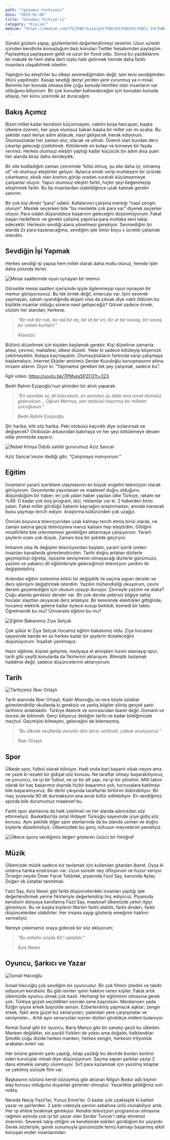 ```yaml
---
path: "/gunumuz-turkiyesi"
date: "2019-01-08"
title: "Günümüz Türkiye’si"
category: "Kişisel"
medium: "https://medium.com/t%C3%BCrkiye/g%C3%BCn%C3%BCm%C3%BCz-t%C3%BCrkiyesi-46bd7a8c69f6"
---
```


Sürekli gözlem yapıp, gözlemlerimi değerlendirmeyi severim. Uzun süredir içimden kendimle konuştuğum bazı konuları Twitter hesabımdan paylaştım. Paylaştıkça paylaşasım geldi ve uzun bir flood oldu. Sonra bu yazdıklarımı bir makale ile hem daha derli toplu hale getirmek hemde daha farklı insanlara ulaşabilmek istedim.

Yaptığım bu eleştiriler bu ülkeyi sevmediğimden değil, tam tersi sevdiğimden ötürü yapılmıştır. Kasap sevdiği deriyi yerden yere vururmuş ya o misal. Benimle her konuda olmasa bile çoğu konuda hemfikir olan insanların var olduğunu biliyorum. Bir çok konudan bahsedeceğim için konudan konuda atlayıp, her konu üzerinde az duracağım.

## Bakış Açımız

Bizim millet kadar kendisini küçümseyen, vaktini boşa harcayan, başka ülkelere özenen, her şeye olumsuz bakan başka bir millet var mı acaba. Bu şekilde nasıl ileriye adım atılacak, nasıl gelişecek merak ediyorum. Olumsuzluklar her zaman olur, olacak ve olmalı. Önemli olan bundan ders çıkartıp geleceği çizebilmek. Kötülemek en kolayı ve kimseye bir fayda vermez. Herkes olumsuz eleştiri yaptığı kadar küçücük bir adım atsa şuan her alanda biraz daha ilerideydik.

Bir site kodladığım zaman çevremde “kötü olmuş, şu site daha iyi, olmamış sil” vb olumsuz eleştiriler geliyor. Aylarca emek verip muhteşem bir üründe çıkartsanız, eksik olan kısmını görüp oradan vurarak küçümsemeye çalışanlar oluyor. Yapıcı olumsuz eleştiri farklı, hiçbir şeyi beğenmeyip eleştirmek farklı. Bu tip insanlardan olabildiğince uzak kalmak gerekir sanırım.

Bir çok kişi direkt “para” odaklı. Kafalarının çalışma mantığı “nasıl zengin olurum”. Meslek seçerken bile “bu meslekte çok para var” diyerek seçenler oluyor. Para odaklı düşündükçe başarının geleceğini düşünmüyorum. Fakat başarı hedeflenir ve gerekli çalışma yapılırsa para mutlaka seni takip edecektir. Herkesin sevdiği alana yönelmesi gerekiyor. Sevmediğim bir alanda 2x para kazanacağıma, sevdiğim işte ömür boyu x ücretle çalışmak isterdim.

## Sevdiğin İşi Yapmak

Herkes sevdiği işi yapsa hem millet olarak daha mutlu oluruz, hemde işler daha yolunda ilerler.

![Mesai saatlerinde oyun oynayan bir memur](../../assets/img/blog/2019-01-08/memur.jpeg)

Görselde mesai saatleri içerisinde işiyle ilgilenmeyip oyun oynayan bir memur görüyorsunuz. Bu tek örnek değil, onlarcası var. İşini severek yapmayan, sabah uyandığında akşam olsa da çıksak diye vakit öldüren bu kişilikte insanlar olduğu sürece nasıl gelişeceğiz? Görsel sadece örnek, sözüm her alandan, herkese.

> *“Bir mıh bir nalı, bir nal bir atı, bir at bir eri, bir er bir savaşı, bir savaş bir vatanı kurtarır.”*
> 
> Atasözü

Bütünü düzeltmek için kişiden başlamak gerekir. Kişi düzelirse zamanla ailesi, çevresi, mahallesi, ülkesi düzelir.
Yeter ki sadece kötüleyip köşemize çekilmeyelim. Kolaya kaçmayalım. Olumsuzlukların farkında varıp çalışmaya başlamalıyız. İnternet Ekipler amirimiz Serdar Kuzuloğlu konuşmasının altına imzamı atarım. Diyor ki: “Yapmamız gereken tek şey çalışmak, sadece bu”.

İlgili video: <a href="https://youtu.be/7PMvex5PZF0?t=323" target="_blank" rel="noreferrer noopener">https://youtu.be/7PMvex5PZF0?t=323</a>

Bedri Rahmi Eyüpoğlu’nun şiirinden bir alıntı yaparak:

> *“En azından üç dil bileceksin, en azından üç dilde ana avrat dümdüz gideceksin…
Oğlum Mernus, sen otobüsü kaçırmış bir milletin çocuğusun.”*
> 
> Bedri Rahmi Eyüpoğlu

Şiir harika, kilit söz harika. Peki otobüsü kaçırdık diye sızlanırsak ne değişecek? Otobüsün arkasından bakmaya ve her şeyi kötülemeye devam edip yerimizde sayarız.

![Nobel Kimya Ödülü sahibi gururumuz Aziz Sancar](../../assets/img/blog/2019-01-08/aziz-sancar.jpeg)

Aziz Sancar’ımızın dediği gibi, *“Çalışmaya inanıyorum.”*

## Eğitim

İnsanların yararlı içeriklere ulaşmasının en büyük engelini televizyon olarak görüyorum. Geçenlerde yayınlanan ve maalesef doğru olduğunu düşündüğüm bir haber; en çok yalan haber yapılan ülke Türkiye, rakam ise %49. O kadar çok boş program, dizi, reklamlar var ki. 2 haberden birisi yalan. Fakat millet gördüğü haberin kaynağını araştırmadan, anında inanarak bunu yaymayı tercih ediyor. Araştırma kültüründen çok uzağız.

Ömrüm boyunca televizyondan uzak kalmayı tercih etmiş birisi olarak, ne zaman salona geçip televizyona maruz kalsam hep eleştirdim. Gittiğim misafirlikte bile izlenmemesi gerektiğini aktarmaya çalışıyorum. Yararlı şeylerin oranı çok düşük. Zamanı boş bir şekilde geçiriyor.

İmkanım olsa ilk değişimi televizyondan başlatır, yararlı içerik üreten insanları kanallarda görevlendirirdim. Tarihi doğru anlatan dizilerle geçmişimizi öğretip, öpüşme sevişmenin olmayacağı dizilerle günümüzü, yazılım ve yabancı dil eğitimleriyle geleceğimizi televizyon yardımı ile değiştirebiliriz.

Ardından eğitim sistemine köklü bir değişiklik ile saçma sapan dersler ve ders işlenişini değiştirmek isterdim. Yazılım mühendisliği okuyorum, çevre dersini geçemediğim için okulum uzayıp duruyor. Çevreyle yazılım ne alaka? Çoğu alanda gereksiz dersler var. Bir çok derste yetersiz bilgiye sahip hocalar slayttan okuyarak ders anlatıyor. Bir keresinde elektrikler gittiğinde, hocamız elektrik gelene kadar öylece susup bekledi, komedi bir tablo. Öğretmenlik bu mu? Üniversite eğitimi bu mu?

![Eğitim Bakanımız Ziya Selçuk](../../assets/img/blog/2019-01-08/ziya-selcuk.jpeg)

Çok şükür ki Ziya Selçuk hocamız eğitim bakanımız oldu. Ziya hocamız sayesinde bende en az herkes kadar bir şeylerin düzeleceğini düşünüyorum. İnşallah yanılmayız.

Hazır eğitime, kişisel gelişime, medyaya el atmışken hızımı alamayıp spor, tarih gibi çeşitli konularda da fikirlerimi aktarayım. Bilmişlik taslamak haddime değil, sadece düşüncelerimi aktarıyorum.

## Tarih

![Tarihçimiz İlber Ortaylı](../../assets/img/blog/2019-01-08/ilber-ortayli.jpeg)

Tarih alanında İlber Ortaylı, Kadir Mısıroğlu ve nice böyle üstatlar görevlendirilip okullarda ki gereksiz ve yanlış bilgiler silinip gerçek şanlı tarihimiz anlatılabilir. Türkiye Atatürk ve sonrasından ibaret değil. Osmanlı ve öncesi de bilinmeli.
Gerçi biliyoruz dediğim tarihi ne kadar bildiğimizde meçhul. Geçmişini bilmeyen, geleceğini de bilemezmiş.

> *“Bu ülkede okullarda zorunlu dün dersi verilmeli, çabuk unutuyoruz.”*
> 
> İlber Ortaylı

## Spor

Ülkede spor, futbol olarak biliniyor. Hadi onda bari başarılı olsak neyse ama ne yazık ki rezalet bir gidişat söz konusu. Ne taraftar olmayı başarabiliyoruz, ne yorumcu, ne iyi bir futbol, ne iyi bir alt yapı, ne iyi bir yönetim. Milli takım olarak bir kaç başarımız dışında hiçbir başarımız yok, turnuvalara katılmayı bile başaramıyoruz. Bir derbi çıkışında taraftarlar birbirini öldürebiliyor. Bir maç sırasında 90 dk durmaksızın ana avrat küfür edilebiliyor. En sevdiğimiz sporda bile durumumuz maalesef bu.

Farklı spor alanlarına da halk çekilmeli ve her alanda adımızdan söz ettirmeliyiz. Basketbol’da üstat Hidayet Türkoğlu sayesinde iyiye gidiş söz konusu. Aynı şekilde diğer spor alanlarında da bu alanda uzman ve doğru kişilerle düzeltmeliyiz. Ülkemizdeki bu genç nüfusun meyvelerini yemeliyiz.

![Ülkece spora verdiğimiz değeri gösteren üzücü bir fotoğraf](../../assets/img/blog/2019-01-08/spor.jpeg)

## Müzik

Ülkemizde müzik sadece kız tavlamak için kullanılan gitardan ibaret. Oysa ki onlarca harika enstrüman var. Uzun süredir ney üflüyorum ve huzur veriyor. Örneğin neyde Ömer Faruk Tekbilek, piyanoda Fazıl Say, kanunda Aytaç Doğan vb üstatlar tanıtılmalı.

Fazıl Say, Aziz Nesin gibi farklı düşüncelerdeki insanları yaptığı işte değerlendirmek yerine fikirleriyle değerlendirip linç ediyoruz. Piyanoda kendisini dünyaya kanıtlamış Fazıl Say, maalesef ülkemizde yeteri ilgiyi göremiyor. Bu ve başka kişilerin fikirleri farklı olabilir, farklı dinden, farklı düşüncelerden olabilirler. Her insana saygı gösterip emeğinin hakkını vermeliyiz.

Nereye çekerseniz oraya gidecek bir söz ekliyorum;

> *"Bu milletin yüzde 60'ı aptaldır."*
> 
> Aziz Nesin

## Oyuncu, Şarkıcı ve Yazar

![İsmail Hacıoğlu](../../assets/img/blog/2019-01-08/ismail-hacioglu.jpeg)

İsmail Hacıoğlu çok sevdiğim bir oyuncudur. Bir çok filmini izledim ve takdir ediyorum kendisini. Bu gibi isimler işinin hakkını veren kişiler. Fakat artık ülkemizde oyuncu olmak çok basit. Herhangi bir eğitiminin olmasına gerek yok. Türkiye güzeli seçildikten sonraki sene başrolsün. Mankensen yada fiziğin iyiyse erkek başrolde sensin. Ezberlenilmiş yapmacık aşklar; zengin erkek, fakir ama güzel kız senaryoları; yalandan yere çarpışmalar ve sevişmeler… Artık aynı senaryoları içeren dizileri gördükçe midem bulanıyor.

Kemal Sunal gibi bir oyuncu, Barış Manço gibi bir sanatçı geçti bu ülkeden. Manken değildiler, six packli fizikleri de yoktu ama doğaldı, halktandılar. Şimdiki çoğu dizide herkes manken, herkes zengin, herkesin trilyonluk arabaları evleri var.

Her önüne gelenin şarkı yaptığı, kitap yazdığı bu devirde bunları kontrol eden kuruluşlar olmalı diye düşünüyorum. Saçma sapan şarkılar yazıp 2 dans etmekle sanatçı olunmuyor. Sırf para kazanmak için yazılmış kitaplar ve çekilmiş sürüyle film var.

Başkasının sözünü kendi sözüymüş gibi aktaran Nilgün Bodur adlı kişinin alay konusu olduğunu duyanlar görenler olmuştur. Yazarlıkta geldiğimiz son nokta.

Nerede Necip Fazıl’lar, Yunus Emre’ler. O kadar çok uzaklaştık ki kaliteli yazar ve şairlerden. 2 şarkı videoyla yarının sabahına ünlü olunabiliyor artık. Her işi ehline bırakmak gerekiyor. Kendisi televizyon programcısı olmasına rağmen aslında çok iyi bir yazar olan Serdar Tuncer’i takip etmenizi öneririm. Severek takip ettiğim ve kendisinde eskileri gördüğüm bir yazardır. Gerek sözleriyle, gerek sunumuyla günümüzde temiz kalmayı başarmış etkili konuşan ender insanlarından.